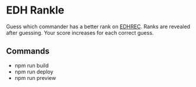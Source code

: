 # EDH Rankle
Guess which commander has a better rank on <a href="https://edhrec.com" target="_blank" rel="noopener noreferrer" className="underline">EDHREC</a>. Ranks are revealed after guessing. Your score increases for each correct guess.

## Commands
- npm run build
- npm run deploy
- npm run preview